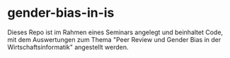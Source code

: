 # gender-bias-in-is

Dieses Repo ist im Rahmen eines Seminars angelegt und beinhaltet Code, mit dem Auswertungen zum Thema "Peer Review und Gender Bias in der Wirtschaftsinformatik" angestellt werden.